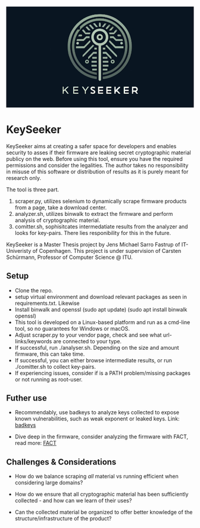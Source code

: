 ![KeySeeker](https://github.com/JensFastrup/KeySeeker/blob/main/keyseeker.PNG)


# KeySeeker
KeySeeker aims at creating a safer space for developers and enables security to asses if their firmware are leaking secret cryptographic material publicy on the web.
Before using this tool, ensure you have the required permissions and consider the legalities. The author takes no responsibility in misuse of this software or distribution of results as it is purely meant for research only. 

The tool is three part. 
1. scraper.py, utilizes selenium to dynamically scrape firmware products from a page, take a download center.
2. analyzer.sh, utilizes binwalk to extract the firmware and perform analysis of cryptographic material.
3. comitter.sh, sophisitcates intermedatiate results from the analyzer and looks for key-pairs. There lies responibility for this in the future. 

KeySeeker is a Master Thesis project by Jens Michael Sarro Fastrup of IT-Univeristy of Copenhagen. This project is under supervision of Carsten Schürmann, Professor of Computer Science @ ITU.

## Setup
- Clone the repo.
- setup virtual environment and download relevant packages as seen in requirements.txt. Likewise
- Install binwalk and openssl (sudo apt update) (sudo apt install binwalk openssl)
- This tool is developed on a Linux-based platform and run as a cmd-line tool, so no guarantees for Windows or macOS.
- Adjust scraper.py to your vendor page, check and see what url-links/keywords are connected to your type.
- If successful, run ./analyser.sh. Depending on the size and amount firmware, this can take time.
- If successful, you can either browse intermediate results, or run ./comitter.sh to collect key-pairs.
- If experiencing issues, consider if is a PATH problem/missing packages or not running as root-user.  

## Futher use
- Recommendably, use badkeys to analyze keys collected to expose known vulnerabilities, such as weak exponent or leaked keys. Link: [badkeys](https://github.com/badkeys/badkeys)

- Dive deep in the firmware, consider analyzing the firmware with FACT, read more: [FACT](https://github.com/fkie-cad/FACT_core)

## Challenges & Considerations
- How do we balance scraping *all* material vs running efficient when considering large domains? 

- How do we ensure that all cryptographic material has been sufficiently collected - and how can we learn of their uses? 

- Can the collected material be organized to offer better knowledge of the structure/infrastructure of the product?

 
